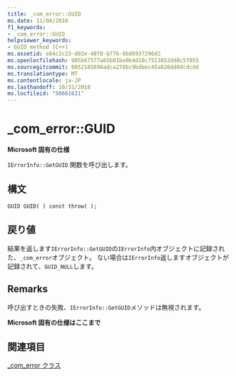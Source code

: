 ```yaml
---
title: _com_error::GUID
ms.date: 11/04/2016
f1_keywords:
- _com_error::GUID
helpviewer_keywords:
- GUID method [C++]
ms.assetid: e84c2c23-d02e-48f8-b776-9bd6937296d2
ms.openlocfilehash: 905b67577a65b81be0b4d18c7513652dd8c5f055
ms.sourcegitcommit: 6052185696adca270bc9bdbec45a626dd89cdcdd
ms.translationtype: MT
ms.contentlocale: ja-JP
ms.lasthandoff: 10/31/2018
ms.locfileid: "50661631"
---
```

# <a name="comerrorguid"></a>_com_error::GUID

**Microsoft 固有の仕様**

`IErrorInfo::GetGUID` 関数を呼び出します。

## <a name="syntax"></a>構文

```
GUID GUID( ) const throw( );
```

## <a name="return-value"></a>戻り値

結果を返します`IErrorInfo::GetGUID`の`IErrorInfo`内オブジェクトに記録された、`_com_error`オブジェクト。 ない場合は`IErrorInfo`返しますオブジェクトが記録されて、`GUID_NULL`します。

## <a name="remarks"></a>Remarks

呼び出すときの失敗、`IErrorInfo::GetGUID`メソッドは無視されます。

**Microsoft 固有の仕様はここまで**

## <a name="see-also"></a>関連項目

[_com_error クラス](../cpp/com-error-class.md)